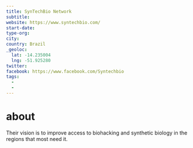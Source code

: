 ```yaml
---
title: SynTechBio Network
subtitle:
website: https://www.syntechbio.com/
start-date:
type-org:
city:
country: Brazil
_geoloc:
  lat: -14.235004
  lng: -51.925280 
twitter:
facebook: https://www.facebook.com/Syntechbio
tags:
  -
  -
---
```


# about
Their vision is to improve access to biohacking and synthetic biology in the regions that most need it.
